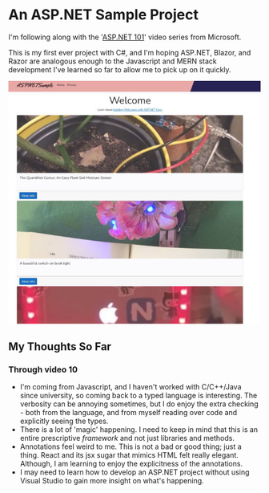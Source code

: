 # An ASP.NET Sample Project

I'm following along with the '[ASP.NET 101](https://www.youtube.com/playlist?list=PLdo4fOcmZ0oW8nviYduHq7bmKode-p8Wy)' video series from Microsoft.

This is my first ever project with C#, and I'm hoping ASP.NET, Blazor, and Razor are analogous enough to the Javascript and MERN stack development I've learned so far to allow me to pick up on it quickly.

![Webpage screenshot](ASPNetSample.jpg)

## My Thoughts So Far

### Through video 10

* I'm coming from Javascript, and I haven't worked with C/C++/Java since university, so coming back to a typed language is interesting. The verbosity can be annoying sometimes, but I do enjoy the extra checking - both from the language, and from myself reading over code and explicitly seeing the types.
* There is a lot of 'magic' happening. I need to keep in mind that this is an entire prescriptive *framework* and not just libraries and methods.
* Annotations feel weird to me. This is not a bad or good thing; just a thing. React and its jsx sugar that mimics HTML felt really elegant. Although, I am learning to enjoy the explicitness of the annotations.
* I may need to learn how to develop an ASP.NET project without using Visual Studio to gain more insight on what's happening.
